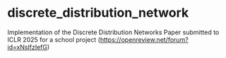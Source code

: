 # discrete_distribution_network
Implementation of the Discrete Distribution Networks Paper submitted to ICLR 2025 for a school project (https://openreview.net/forum?id=xNsIfzlefG)
